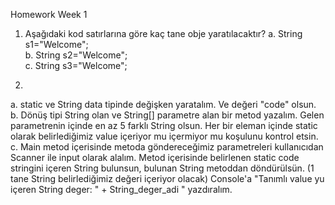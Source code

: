 Homework Week 1

1) Aşağıdaki kod satırlarına göre kaç tane obje yaratılacaktır?
  a. String s1="Welcome";  
  b. String s2="Welcome";  
  c. String s3="Welcome";

2)
  a. static ve String data tipinde değişken yaratalım. Ve değeri "code" olsun.
  b. Dönüş tipi String olan ve String[] parametre alan bir metod yazalım. Gelen parametrenin içinde en az 5 farklı String olsun. 
     Her bir eleman içinde static olarak belirlediğimiz value içeriyor mu içermiyor mu koşulunu kontrol etsin. 
  c. Main metod içerisinde metoda göndereceğimiz parametreleri kullanıcıdan Scanner ile input olarak alalım. Metod içerisinde belirlenen 
     static code stringini içeren String bulunsun, bulunan String metoddan döndürülsün. (1 tane String belirlediğimiz değeri içeriyor olacak) 
     Console'a "Tanımlı value yu içeren String deger: " + String_deger_adi " yazdıralım.
